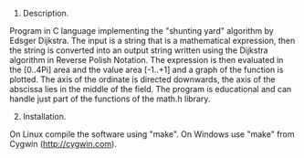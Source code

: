 1. Description.

Program in C language implementing the "shunting yard" algorithm by Edsger Dijkstra.
The input is a string that is a mathematical expression, then the string is converted 
into an output string written using the Dijkstra algorithm in Reverse Polish Notation. 
The expression is then evaluated in the [0..4Pi] area and the value area [-1..+1] and a graph of the function is plotted.
The axis of the ordinate is directed downwards, the axis of the abscissa lies in the middle of the field.
The program is educational and can handle just part of the functions of the math.h library.

2. Installation.

On Linux compile the software using "make". On Windows use "make" from Cygwin (http://cygwin.com).

